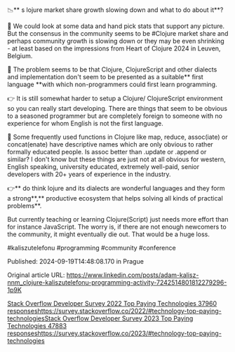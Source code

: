 📉** s lojure market share growth slowing down and what to do about it**?


🥺 We could look at some data and hand pick stats that support any picture. But the consensus in the community seems to be #Clojure market share and perhaps community growth is slowing down or they may be even shrinking - at least based on the impressions from Heart of Clojure 2024 in Leuven, Belgium.


🤔 The problem seems to be that Clojure, ClojureScript and other dialects and implementation don't seem to be presented as a suitable** first language **with which non-programmers could first learn programming.


👉 It is still somewhat harder to setup a Clojure/ ClojureScript environment so you can really start developing. There are things that seem to be obvious to a seasoned programmer but are completely foreign to someone with no experience for whom English is not the first language.


🤔 Some frequently used functions in Clojure like map, reduce, assoc(iate) or concat(enate) have descriptive names which are only obvious to rather formally educated people. Is assoc better than .update or .append or similar? I don't know but these things are just not at all obvious for western, English speaking, university educated, extremely well-paid, senior developers with 20+ years of experience in the industry.


👉**  do think lojure and its dialects are wonderful languages and they form a strong**,** productive ecosystem that helps solving all kinds of practical problems**.


But currently teaching or learning Clojure(Script) just needs more effort than for instance JavaScript. The worry is, if there are not enough newcomers to the community, it might eventually die out. That would be a huge loss.


#kaliszutelefonu #programming #community #conference


Published: 2024-09-19T14:48:08.170 in Prague

Original article URL: https://www.linkedin.com/posts/adam-kalisz-nnm_clojure-kaliszutelefonu-programming-activity-7242514801812279296-1p9K

[Stack Overflow Developer Survey 2022 Top Paying Technologies 37960 responseshttps://survey.stackoverflow.co/2022/#technology-top-paying-technologies](./media/2022-stack-overflow-survey.png)[Stack Overflow Developer Survey 2023 Top Paying Technologies 47883 responseshttps://survey.stackoverflow.co/2023/#technology-top-paying-technologies](./media/2023-stack-overflow-survey.png)
